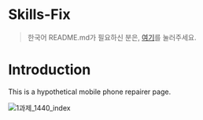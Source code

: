 # Skills-Fix
> 한국어 README.md가 필요하신 분은, [여기](https://github.com/diayoak/Skills-Fix)를 눌러주세요.

Introduction
=============
This is a hypothetical mobile phone repairer page. <br/>

![1과제_1440_index](https://user-images.githubusercontent.com/50132941/68676463-72aa7700-059d-11ea-9b3c-070d63aa8de0.png)
